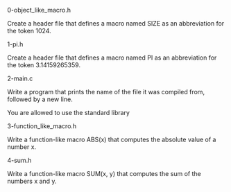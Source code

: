 0-object_like_macro.h

Create a header file that defines a macro named SIZE as an abbreviation for the token 1024.


1-pi.h

Create a header file that defines a macro named PI as an abbreviation for the token 3.14159265359.


2-main.c

Write a program that prints the name of the file it was compiled from, followed by a new line.

You are allowed to use the standard library


3-function_like_macro.h

Write a function-like macro ABS(x) that computes the absolute value of a number x.


4-sum.h

Write a function-like macro SUM(x, y) that computes the sum of the numbers x and y.
